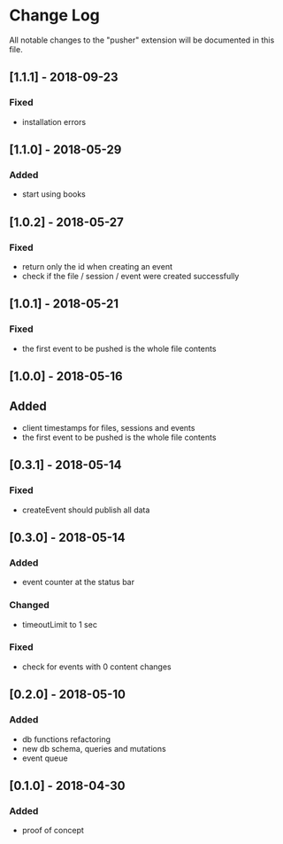 # Change Log

All notable changes to the "pusher" extension will be documented in this file.

## [1.1.1] - 2018-09-23

### Fixed

- installation errors

## [1.1.0] - 2018-05-29

### Added

- start using books

## [1.0.2] - 2018-05-27

### Fixed

- return only the id when creating an event
- check if the file / session / event were created successfully

## [1.0.1] - 2018-05-21

### Fixed

- the first event to be pushed is the whole file contents

## [1.0.0] - 2018-05-16

## Added

- client timestamps for files, sessions and events
- the first event to be pushed is the whole file contents

## [0.3.1] - 2018-05-14

### Fixed

- createEvent should publish all data

## [0.3.0] - 2018-05-14

### Added

- event counter at the status bar

### Changed

- timeoutLimit to 1 sec

### Fixed

- check for events with 0 content changes

## [0.2.0] - 2018-05-10

### Added

- db functions refactoring
- new db schema, queries and mutations
- event queue

## [0.1.0] - 2018-04-30

### Added

- proof of concept
